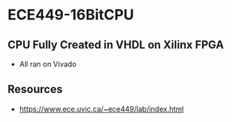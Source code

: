 # ECE449-16BitCPU

## CPU Fully Created in VHDL on Xilinx FPGA
- All ran on Vivado

## Resources
- https://www.ece.uvic.ca/~ece449/lab/index.html
